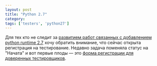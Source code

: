 ```yaml
---
layout: post
title: "Python 2.7"
category: 
tags: ['testers', 'python27']
---
```

Для тех кто не следит за [развитием работ связанных с добавлением python runtime 2.7](http://code.google.com/p/googleappengine/issues/detail?id=3429) хочу обратить внимание, что сейчас открыта регистрация на тестирование. Недавно задача поменяла статус на "Начата" и вот первые плоды — это [форма регистрации для доверенных тестировщиков](https://docs.google.com/spreadsheet/viewform?formkey=dDVaelk0NkhHMVA2NU5kS1hfajNfM0E6MQ).
